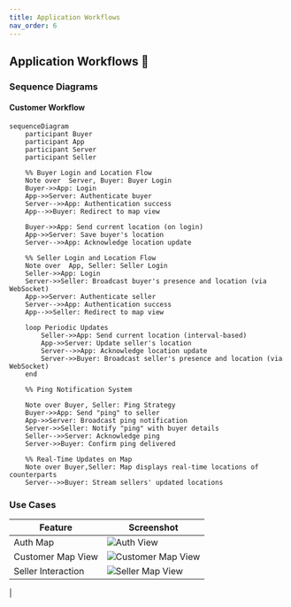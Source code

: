 ```yaml
---
title: Application Workflows
nav_order: 6
---
```


## **Application Workflows 📜**

### Sequence Diagrams

#### **Customer Workflow**
```mermaid
sequenceDiagram
    participant Buyer
    participant App
    participant Server
    participant Seller

    %% Buyer Login and Location Flow
    Note over  Server, Buyer: Buyer Login  
    Buyer->>App: Login
    App->>Server: Authenticate buyer
    Server-->>App: Authentication success
    App-->>Buyer: Redirect to map view

    Buyer->>App: Send current location (on login)
    App->>Server: Save buyer's location
    Server-->>App: Acknowledge location update

    %% Seller Login and Location Flow
    Note over  App, Seller: Seller Login  
    Seller->>App: Login
    Server->>Seller: Broadcast buyer's presence and location (via WebSocket)
    App->>Server: Authenticate seller
    Server-->>App: Authentication success
    App-->>Seller: Redirect to map view

    loop Periodic Updates
        Seller->>App: Send current location (interval-based)
        App->>Server: Update seller's location
        Server-->>App: Acknowledge location update
        Server->>Buyer: Broadcast seller's presence and location (via WebSocket)
    end

    %% Ping Notification System
    
    Note over Buyer, Seller: Ping Strategy
    Buyer->>App: Send "ping" to seller
    App->>Server: Broadcast ping notification
    Server->>Seller: Notify "ping" with buyer details
    Seller-->>Server: Acknowledge ping
    Server->>Buyer: Confirm ping delivered

    %% Real-Time Updates on Map
    Note over Buyer,Seller: Map displays real-time locations of counterparts
    Server-->>Buyer: Stream sellers' updated locations

```

### Use Cases

| Feature              | Screenshot                     |
|----------------------|---------------------------------|
| Auth Map             | ![Auth  View](https://github.com/user-attachments/assets/a3677269-4d81-4c03-9a70-d2265abb583e) |
| Customer Map View    | ![Customer Map View](https://github.com/user-attachments/assets/65410963-fe23-470a-9018-e465d6c8f4f6) |
| Seller Interaction   | ![Seller Map View](https://github.com/user-attachments/assets/2a8f014f-6885-4b18-8692-0de5c03ecedd)
 |

